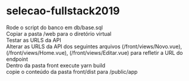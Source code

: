 # selecao-fullstack2019

Rode o script do banco em db/base.sql <br/>
Copiar a pasta /web para o diretório virtual <br/>
Testar as URLS da API <br/>
Alterar as URLS da API dos seguintes arquivos (/front/views/Novo.vue), (/front/views/Home.vue), (/front/views/Editar.vue) para refletir a URL do endpoint <br/>
Dentro da pasta front execute yarn build <br/>
copie o conteúdo da pasta front/dist para /public/app
